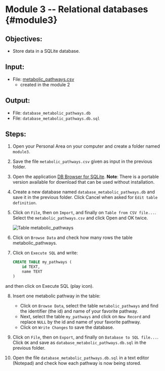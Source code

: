 # Module 3 -- Relational databases {#module3}

## Objectives:

-  Store data in a SQLite database.

## Input:

- File: [metabolic_pathways.csv](files/metabolic_pathways.csv)
    - created in the module 2

## Output:
- File: `database_metabolic_pathways.db`
- File: `database_metabolic_pathways.db.sql`

## Steps:

1. Open your Personal Area on your computer and create a folder named `module3`.

2. Save the file `metabolic_pathways.csv` given as input in the previous folder.

3. Open the application [DB Browser for SQLite](http://sqlitebrowser.org/).
**Note**: There is a portable version available for download that can be used without installation.

4. Create a new database named `database_metabolic_pathways.db` and save it in the previous folder.
Click Cancel when asked for `Edit table definition`.

5. Click on `File`, then on `Import`, and finally on `Table from CSV file...`.
Select the `metabolic_pathways.csv` and click Open and OK twice.

    ![Table metabolic_pathways](images/table_metabolic_pathways.png "Table metabolic_pathways")

6. Click on `Browse Data` and check how many rows the table metabolic_pathways.

7. Click on `Execute SQL` and write:
    ```sql
    CREATE TABLE my_pathways (
        id TEXT,
        name TEXT
    )
    ```
and then click on Execute SQL (play icon).

8. Insert one metabolic pathway in the table:

    - Click on `Browse Data`, select the table `metabolic_pathways` and find the identifier (the id) and name of your favorite pathway.
    - Next, select the table `my_pathways` and click on `New Record` and replace `NULL` by the id and name of your favorite pathway.
    - Click on `Write Changes` to save the database.

9. Click on `File`, then on `Export`, and finally on `Database to SQL file...`.
Click `OK` and save as `database_metabolic_pathways.db.sql` in the previous folder.

10. Open the file `database_metabolic_pathways.db.sql` in a text editor (Notepad) and check how each pathway is now being stored.
